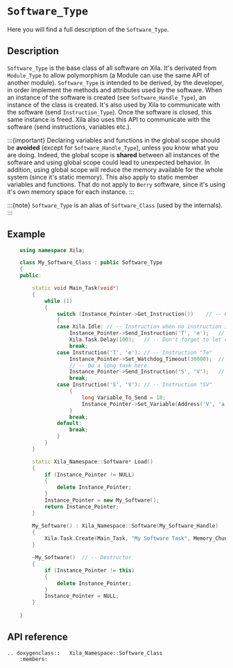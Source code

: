 # `Software_Type`

Here you will find a full description of the `Software_Type`.

## Description

`Software_Type` is the base class of all software on Xila. It's derivated from `Module_Type` to allow polymorphism (a Module can use the same API of another module). `Software_Type` is intended to be derived, by the developer, in order implement the methods and attributes used by the software. When an instance of the software is created (see `Software_Handle_Type`), an instance of the class is created. It's also used by Xila to communicate with the software (send `Instruction_Type`). Once the software is closed, this same instance is freed. Xila also uses this API to communicate with the software (send instructions, variables etc.).

:::{important}
    Declaring variables and functions in the global scope should be **avoided** (except for `Software_Handle_Type`), unless you know what you are doing. Indeed, the global scope is **shared** between all instances of the software and using global scope could lead to unexpected behavior. In addition, using global scope will reduce the memory available for the whole system (since it's static memory). This also apply to static member variables and functions. That do not apply to `Berry` software, since it's using it's own memory space for each instance. 
:::

:::{note}
    `Software_Type` is an alias of `Software_Class` (used by the internals).
:::

## Example

```cpp
    using namespace Xila;

    class My_Software_Class : public Software_Type
    {
    public:

        static void Main_Task(void*)
        {
            while (1)
            {
                switch (Instance_Pointer->Get_Instruction())    // -- Get instruction from the instruction queue.
                {
                case Xila.Idle: // -- Instruction when no instruction is available.
                    Instance_Pointer->Send_Instruction('T', 'e');   // -- Send the instruction "Te" to the instruction queue.
                    Xila.Task.Delay(100);   // -- Don't forget to let compute time to other software.
                    break;
                case Instruction('T', 'e'): // -- Instruction "Te"
                    Instance_Pointer->Set_Watchdog_Timeout(30000);  // -- Set watchdog timeout to maximum (30 seconds), will automatically reset to 5 seconds when delay is called.
                    // -- Do a long task here.
                    Instance_Pointer->Send_Instruction('S', 'V');   // -- Send the instruction "SV" to the instruction queue.
                    break;
                case Instruction('S', 'V'): // -- Instruction "SV"
                    {
                        long Variable_To_Send = 18;
                        Instance_Pointer->Set_Variable(Address('V', 'a'), Xila.Variable_Long, &Variable_To_Send);    // -- Set a long variable at the address "Va" with the value 18.
                    }
                    break;
                default:
                    break;
                }
            }
        }

        static Xila_Namespace::Software* Load()
        {
            if (Instance_Pointer != NULL)
            {
                delete Instance_Pointer;
            }
            Instance_Pointer = new My_Software();
            return Instance_Pointer;
        }

        My_Software() : Xila_Namespace::Software(My_Software_Handle)    // -- Constructor
        {
            Xila.Task.Create(Main_Task, "My Software Task", Memory_Chunk(4), NULL, &Task_Handle);
        }

        ~My_Software()  // -- Destructor
        {
            if (Instance_Pointer != this)
            {
                delete Instance_Pointer;
            }
            Instance_Pointer = NULL;
        }
       
    }
```

## API reference

```{eval-rst}
.. doxygenclass::   Xila_Namespace::Software_Class
    :members:
```
